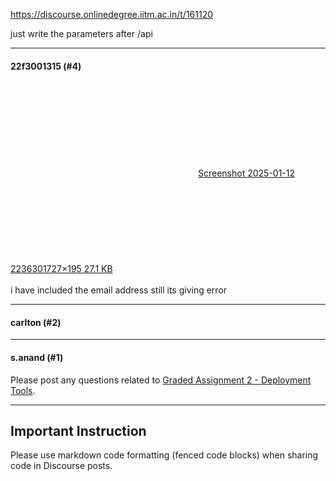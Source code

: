 https://discourse.onlinedegree.iitm.ac.in/t/161120

just  write the parameters after /api</p><hr>

<h4>22f3001315 (#4)</h4>
<p><div class="lightbox-wrapper"><a class="lightbox" data-download-href="/uploads/short-url/yzkzffKPrDxvLKTc2cwCglLYUy2.png?dl=1" href="https://europe1.discourse-cdn.com/flex013/uploads/iitm/original/3X/f/2/f2485af8a009f815219a3df4bbdf15db1322608e.png" rel="noopener nofollow ugc" title="Screenshot 2025-01-12 223630"><div class="meta"><svg aria-hidden="true" class="fa d-icon d-icon-far-image svg-icon"><use href="#far-image"></use></svg><span class="filename">Screenshot 2025-01-12 223630</span><span class="informations">1727×195 27.1 KB</span><svg aria-hidden="true" class="fa d-icon d-icon-discourse-expand svg-icon"><use href="#discourse-expand"></use></svg></div></a></div><br/>
i have included the email address still its giving error</p><hr>

<h4>carlton (#2)</h4>
<hr>

<h4>s.anand (#1)</h4>
<p>Please post any questions related to <a href="https://exam.sanand.workers.dev/tds-2025-01-ga2">Graded Assignment 2 - Deployment Tools</a>.</p>
<hr/>
<h2><a class="anchor" href="#p-575521-important-instruction-1" name="p-575521-important-instruction-1"></a>Important Instruction</h2>
<p>Please use markdown code formatting (fenced code blocks) when sharing code in Discourse posts.